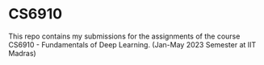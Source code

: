 # CS6910
This repo contains my submissions for the assignments of the course CS6910 - Fundamentals of Deep Learning. (Jan-May 2023 Semester at IIT Madras)  

